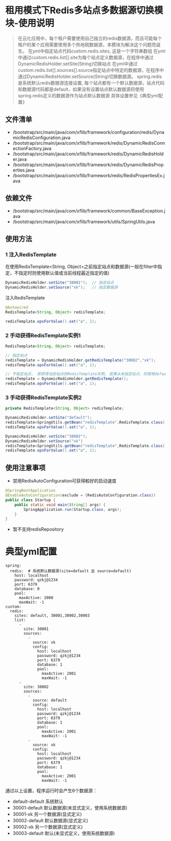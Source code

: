 # 租用模式下Redis多站点多数据源切换模块-使用说明

> 在云化应用中，每个租户需要使用自己独立的redis数据源，而且可能每个租户的某个应用需要使用多个热地税数据源，本模块为解决这个问题而诞生。
> 在yml中指定站点代码custom.redis.sites, 这是一个字符串数组
> 在yml中通过custom.redis.list[].site为每个站点定义数据源，在程序中通过DynamicRedisHolder.setSite(String)切换站点
> 在yml中通过custom.redis.list[].sources[].source指定站点中特定的数据源，在程序中通过DynamicRedisHolder.setSource(String)切换数据源。
> spring.redis是系统默认redis数据源连接设置, 每个站点都有一个默认数据源，站点代码和数据源代码都是default，如果没有设置站点默认数据源将使用spring.redis定义的数据源作为站点默认数据源
> 具体设置参见《典型yml配置》

## 文件清单
- /bootstrap/src/main/java/com/xflib/framework/configuration/redis/DynamicRedisConfiguration.java
- /bootstrap/src/main/java/com/xflib/framework/redis/DynamicRedisConnectionFactory.java
- /bootstrap/src/main/java/com/xflib/framework/redis/DynamicRedisHolder.java
- /bootstrap/src/main/java/com/xflib/framework/redis/DynamicRedisProperties.java
- /bootstrap/src/main/java/com/xflib/framework/redis/RedisPropertiesEx.java

## 依赖文件
- /bootstrap/src/main/java/com/xflib/framework/common/BaseException.java
- /bootstrap/src/main/java/com/xflib/framework/utils/SpringUtils.java

## 使用方法
### 1 注入RedisTemplate
在使用RedisTemplate<String, Object>之前指定站点和数据源(一般在filter中指定，不指定时则使用默认值或当前线程最近指定的值)
```java
DynamicRedisHolder.setSite("30001");  // 指定站点
DynamicRedisHolder.setSource("xk");   // 指定数据源
```
注入RedisTemplate
```java
@Autowired
RedisTemplate<String, Object> redisTemplate;

redisTemplate.opsForValue().set("a", 1);
```
### 2 手动获得RedisTemplate实例1
```java
RedisTemplate<String, Object> redisTemplate;

// 指定站点
redisTemplate = DynamicRedisHolder.getRedisTemplate("30002","xk");
redisTemplate.opsForValue().set("a", 1);

// 不指定站点， 即获得当前站点的RedisTemplate实例, 若果从未指定站点，将使用default
redisTemplate = DynamicRedisHolder.getRedisTemplate();
redisTemplate.opsForValue().set("a", 1);
```
### 3 手动获得RedisTemplate实例2
```java
private RedisTemplate<String, Object> redisTemplate;

DynamicRedisHolder.setSite("default");
redisTemplate=SpringUtils.getBean("redisTemplate",RedisTemplate.class);
redisTemplate.opsForValue().set("a", 1);

DynamicRedisHolder.setSite("30002");
DynamicRedisHolder.setSource("xk")
redisTemplate=SpringUtils.getBean("redisTemplate",RedisTemplate.class);
redisTemplate.opsForValue().set("a", 1);
```
## 使用注意事项
- 禁用RedisAutoConfiguration可获得較好的启动速度
```java
@SpringBootApplication
@EnableAutoConfiguration(exclude = {RedisAutoConfiguration.class})
public class Startup {
    public static void main(String[] args) {
        SpringApplication.run(Startup.class, args);
    }
}
```
- 暂不支持redisRepository

# 典型yml配置
```
spring:
  redis:  # 系统默认数据源(site=default 且 source=default)
    host: localhost
    password: qzkj@1234
    port: 6379
    database: 0
    pool:
      maxActive: 2000
      maxWait: -1
custom:
  redis:
    sites: default, 30001,30002,30003
    list:
      -
        site: 30001
        sources:
          -
            source: xk
            config:
              host: localhost
              password: qzkj@1234
              port: 6379
              database: 1
              pool:
                maxActive: 2001
                maxWait: -1
      -
        site: 30002
        sources:
          -
            source: default
            config:
              host: localhost
              password: qzkj@1234
              port: 6379
              database: 1
              pool:
                maxActive: 2001
                maxWait: -1
          -
            source: xk
            config:
              host: localhost
              password: qzkj@1234
              port: 6379
              database: 1
              pool:
                maxActive: 2001
                maxWait: -1
```
通过以上设置，程序运行时会产生6个数据源：
- default-default   系统默认
- 30001-default    默认数据源(未显式定义，使用系统数据源)
- 30001-xk           另一个数据源(显式定义)
- 30002-default    默认数据源(显式定义)
- 30002-xk           另一个数据源(显式定义)
- 30003-default    默认(未显式定义，使用系统数据源)